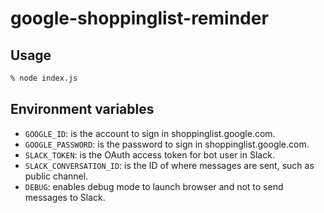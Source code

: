 # google-shoppinglist-reminder

## Usage

```bash
% node index.js
```

## Environment variables
* `GOOGLE_ID`: is the account to sign in shoppinglist.google.com.
* `GOOGLE_PASSWORD`: is the password to sign in shoppinglist.google.com.
* `SLACK_TOKEN`: is the OAuth access token for bot user in Slack.
* `SLACK_CONVERSATION_ID`: is the ID of where messages are sent, such as public channel.
* `DEBUG`: enables debug mode to launch browser and not to send messages to Slack.
